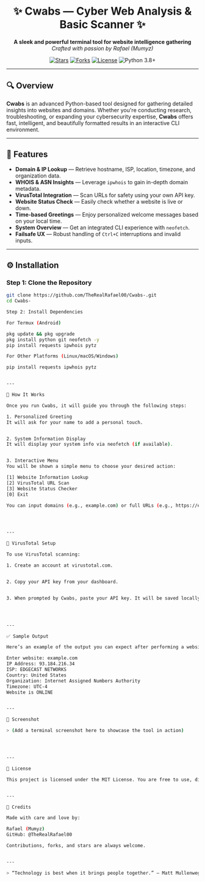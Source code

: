 <h1 align="center">✨ Cwabs — Cyber Web Analysis & Basic Scanner ✨</h1>

<p align="center">
  <b>A sleek and powerful terminal tool for website intelligence gathering</b><br>
  <i>Crafted with passion by Rafael (Mumyz)</i>
</p>

<p align="center">
  <a href="https://github.com/TheRealRafael00/Cwabs-/stargazers"><img src="https://img.shields.io/github/stars/TheRealRafael00/Cwabs-?style=flat-square" alt="Stars"></a>
  <a href="https://github.com/TheRealRafael00/Cwabs-/network/members"><img src="https://img.shields.io/github/forks/TheRealRafael00/Cwabs-?style=flat-square" alt="Forks"></a>
  <a href="https://github.com/TheRealRafael00/Cwabs-/blob/main/LICENSE"><img src="https://img.shields.io/github/license/TheRealRafael00/Cwabs-?style=flat-square" alt="License"></a>
  <img src="https://img.shields.io/badge/Python-3.8%2B-blue.svg?style=flat-square" alt="Python 3.8+">
</p>

---

## 🔍 Overview

**Cwabs** is an advanced Python-based tool designed for gathering detailed insights into websites and domains. Whether you're conducting research, troubleshooting, or expanding your cybersecurity expertise, **Cwabs** offers fast, intelligent, and beautifully formatted results in an interactive CLI environment.

---

## 🚀 Features

- **Domain & IP Lookup** — Retrieve hostname, ISP, location, timezone, and organization data.
- **WHOIS & ASN Insights** — Leverage `ipwhois` to gain in-depth domain metadata.
- **VirusTotal Integration** — Scan URLs for safety using your own API key.
- **Website Status Check** — Easily check whether a website is live or down.
- **Time-based Greetings** — Enjoy personalized welcome messages based on your local time.
- **System Overview** — Get an integrated CLI experience with `neofetch`.
- **Failsafe UX** — Robust handling of `Ctrl+C` interruptions and invalid inputs.

---

## ⚙️ Installation

### Step 1: Clone the Repository

```bash
git clone https://github.com/TheRealRafael00/Cwabs-.git
cd Cwabs-

Step 2: Install Dependencies

For Termux (Android)

pkg update && pkg upgrade
pkg install python git neofetch -y
pip install requests ipwhois pytz

For Other Platforms (Linux/macOS/Windows)

pip install requests ipwhois pytz


---

🧠 How It Works

Once you run Cwabs, it will guide you through the following steps:

1. Personalized Greeting
It will ask for your name to add a personal touch.


2. System Information Display
It will display your system info via neofetch (if available).


3. Interactive Menu
You will be shown a simple menu to choose your desired action:

[1] Website Information Lookup
[2] VirusTotal URL Scan
[3] Website Status Checker
[0] Exit

You can input domains (e.g., example.com) or full URLs (e.g., https://example.com) depending on the option you choose.




---

🧪 VirusTotal Setup

To use VirusTotal scanning:

1. Create an account at virustotal.com.


2. Copy your API key from your dashboard.


3. When prompted by Cwabs, paste your API key. It will be saved locally for future scans.




---

✅ Sample Output

Here’s an example of the output you can expect after performing a website lookup:

Enter website: example.com
IP Address: 93.184.216.34
ISP: EDGECAST NETWORKS
Country: United States
Organization: Internet Assigned Numbers Authority
Timezone: UTC-4
Website is ONLINE


---

📸 Screenshot

> (Add a terminal screenshot here to showcase the tool in action)




---

📄 License

This project is licensed under the MIT License. You are free to use, distribute, and modify with proper attribution.


---

🤝 Credits

Made with care and love by:

Rafael (Mumyz)
GitHub: @TheRealRafael00

Contributions, forks, and stars are always welcome.


---

> “Technology is best when it brings people together.” – Matt Mullenweg

